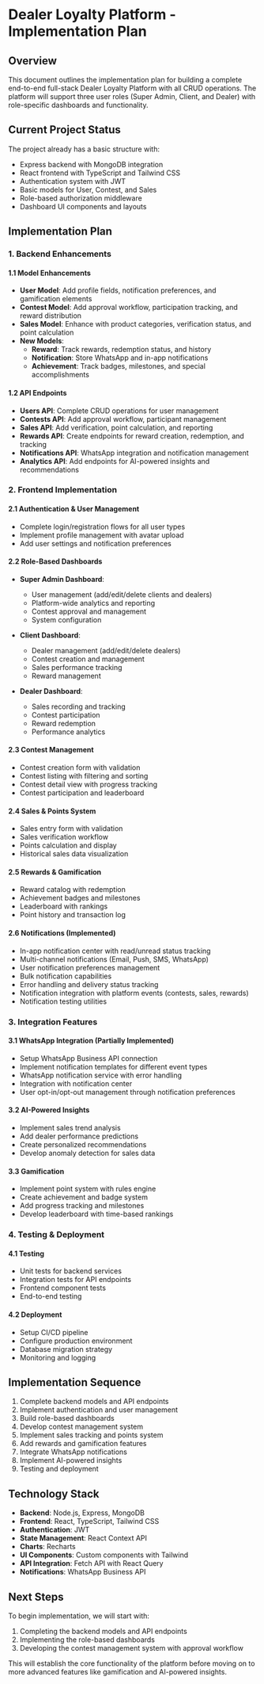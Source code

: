 # Dealer Loyalty Platform - Implementation Plan

## Overview

This document outlines the implementation plan for building a complete end-to-end full-stack Dealer Loyalty Platform with all CRUD operations. The platform will support three user roles (Super Admin, Client, and Dealer) with role-specific dashboards and functionality.

## Current Project Status

The project already has a basic structure with:
- Express backend with MongoDB integration
- React frontend with TypeScript and Tailwind CSS
- Authentication system with JWT
- Basic models for User, Contest, and Sales
- Role-based authorization middleware
- Dashboard UI components and layouts

## Implementation Plan

### 1. Backend Enhancements

#### 1.1 Model Enhancements

- **User Model**: Add profile fields, notification preferences, and gamification elements
- **Contest Model**: Add approval workflow, participation tracking, and reward distribution
- **Sales Model**: Enhance with product categories, verification status, and point calculation
- **New Models**:
  - **Reward**: Track rewards, redemption status, and history
  - **Notification**: Store WhatsApp and in-app notifications
  - **Achievement**: Track badges, milestones, and special accomplishments

#### 1.2 API Endpoints

- **Users API**: Complete CRUD operations for user management
- **Contests API**: Add approval workflow, participant management
- **Sales API**: Add verification, point calculation, and reporting
- **Rewards API**: Create endpoints for reward creation, redemption, and tracking
- **Notifications API**: WhatsApp integration and notification management
- **Analytics API**: Add endpoints for AI-powered insights and recommendations

### 2. Frontend Implementation

#### 2.1 Authentication & User Management

- Complete login/registration flows for all user types
- Implement profile management with avatar upload
- Add user settings and notification preferences

#### 2.2 Role-Based Dashboards

- **Super Admin Dashboard**:
  - User management (add/edit/delete clients and dealers)
  - Platform-wide analytics and reporting
  - Contest approval and management
  - System configuration

- **Client Dashboard**:
  - Dealer management (add/edit/delete dealers)
  - Contest creation and management
  - Sales performance tracking
  - Reward management

- **Dealer Dashboard**:
  - Sales recording and tracking
  - Contest participation
  - Reward redemption
  - Performance analytics

#### 2.3 Contest Management

- Contest creation form with validation
- Contest listing with filtering and sorting
- Contest detail view with progress tracking
- Contest participation and leaderboard

#### 2.4 Sales & Points System

- Sales entry form with validation
- Sales verification workflow
- Points calculation and display
- Historical sales data visualization

#### 2.5 Rewards & Gamification

- Reward catalog with redemption
- Achievement badges and milestones
- Leaderboard with rankings
- Point history and transaction log

#### 2.6 Notifications (Implemented)

- In-app notification center with read/unread status tracking
- Multi-channel notifications (Email, Push, SMS, WhatsApp)
- User notification preferences management
- Bulk notification capabilities
- Error handling and delivery status tracking
- Notification integration with platform events (contests, sales, rewards)
- Notification testing utilities

### 3. Integration Features

#### 3.1 WhatsApp Integration (Partially Implemented)

- Setup WhatsApp Business API connection
- Implement notification templates for different event types
- WhatsApp notification service with error handling
- Integration with notification center
- User opt-in/opt-out management through notification preferences

#### 3.2 AI-Powered Insights

- Implement sales trend analysis
- Add dealer performance predictions
- Create personalized recommendations
- Develop anomaly detection for sales data

#### 3.3 Gamification

- Implement point system with rules engine
- Create achievement and badge system
- Add progress tracking and milestones
- Develop leaderboard with time-based rankings

### 4. Testing & Deployment

#### 4.1 Testing

- Unit tests for backend services
- Integration tests for API endpoints
- Frontend component tests
- End-to-end testing

#### 4.2 Deployment

- Setup CI/CD pipeline
- Configure production environment
- Database migration strategy
- Monitoring and logging

## Implementation Sequence

1. Complete backend models and API endpoints
2. Implement authentication and user management
3. Build role-based dashboards
4. Develop contest management system
5. Implement sales tracking and points system
6. Add rewards and gamification features
7. Integrate WhatsApp notifications
8. Implement AI-powered insights
9. Testing and deployment

## Technology Stack

- **Backend**: Node.js, Express, MongoDB
- **Frontend**: React, TypeScript, Tailwind CSS
- **Authentication**: JWT
- **State Management**: React Context API
- **Charts**: Recharts
- **UI Components**: Custom components with Tailwind
- **API Integration**: Fetch API with React Query
- **Notifications**: WhatsApp Business API

## Next Steps

To begin implementation, we will start with:

1. Completing the backend models and API endpoints
2. Implementing the role-based dashboards
3. Developing the contest management system with approval workflow

This will establish the core functionality of the platform before moving on to more advanced features like gamification and AI-powered insights.